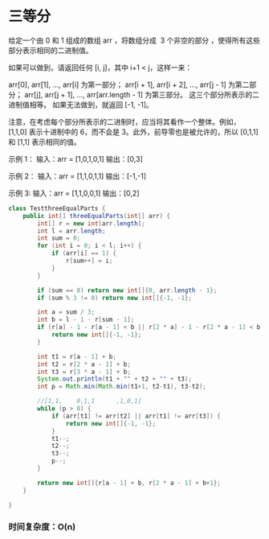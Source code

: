 # 三等分

给定一个由 0 和 1 组成的数组 arr ，将数组分成  3 个非空的部分 ，使得所有这些部分表示相同的二进制值。

如果可以做到，请返回任何 [i, j]，其中 i+1 < j，这样一来：

arr[0], arr[1], ..., arr[i] 为第一部分；
arr[i + 1], arr[i + 2], ..., arr[j - 1] 为第二部分；
arr[j], arr[j + 1], ..., arr[arr.length - 1] 为第三部分。
这三个部分所表示的二进制值相等。
如果无法做到，就返回 [-1, -1]。

注意，在考虑每个部分所表示的二进制时，应当将其看作一个整体。例如，[1,1,0] 表示十进制中的 6，而不会是 3。此外，前导零也是被允许的，所以 [0,1,1] 和 [1,1] 表示相同的值。

示例 1：
输入：arr = [1,0,1,0,1]
输出：[0,3]

示例 2：
输入：arr = [1,1,0,1,1]
输出：[-1,-1]

示例 3:
输入：arr = [1,1,0,0,1]
输出：[0,2]


```java
class TestthreeEqualParts {
    public int[] threeEqualParts(int[] arr) {
        int[] r = new int[arr.length];
        int l = arr.length;
        int sum = 0;
        for (int i = 0; i < l; i++) {
            if (arr[i] == 1) {
                r[sum++] = i;
            }
        }

        if (sum == 0) return new int[]{0, arr.length - 1};
        if (sum % 3 != 0) return new int[]{-1, -1};

        int a = sum / 3;
        int b = l - 1 - r[sum - 1];
        if (r[a] - 1 - r[a - 1] < b || r[2 * a] - 1 - r[2 * a - 1] < b) {
            return new int[]{-1, -1};
        }

        int t1 = r[a - 1] + b;
        int t2 = r[2 * a - 1] + b;
        int t3 = r[3 * a - 1] + b;
        System.out.println(t1 + "" + t2 + "" + t3);
        int p = Math.min(Math.min(t1+1, t2-t1), t3-t2);

        //[1,1,    0,1,1      ,1,0,1]
        while (p > 0) {
            if (arr[t1] != arr[t2] || arr[t1] != arr[t3]) {
                return new int[]{-1, -1};
            }
            t1--;
            t2--;
            t3--;
            p--;
        }

        return new int[]{r[a - 1] + b, r[2 * a - 1] + b+1};
    }

}
```
### 时间复杂度：O(n)